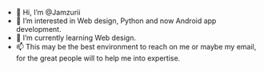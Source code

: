 - 👋 Hi, I’m @Jamzurii
- 👀 I’m interested in Web design, Python and now Android app development.
- 🌱 I’m currently learning Web design.
- 📫 This may be the best environment to reach on me or maybe my email, for the great people will to help me into expertise.

<!---
Jamzurii/Jamzurii is a ✨ special ✨ repository because its `README.md` (this file) appears on your GitHub profile.
You can click the Preview link to take a look at your changes.
--->
